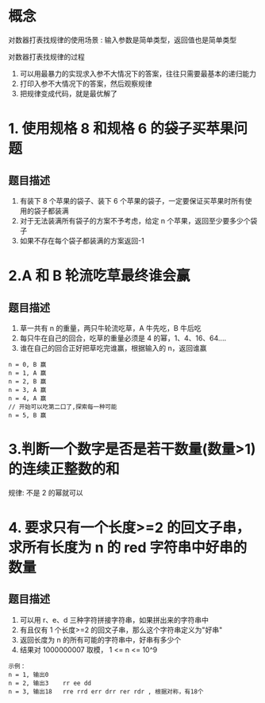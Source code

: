 # 概念

对数器打表找规律的使用场景 : 输入参数是简单类型，返回值也是简单类型

对数器打表找规律的过程

1. 可以用最暴力的实现求入参不大情况下的答案，往往只需要最基本的递归能力
2. 打印入参不大情况下的答案，然后观察规律
3. 把规律变成代码，就是最优解了

# 1. 使用规格 8 和规格 6 的袋子买苹果问题

## 题目描述

1. 有装下 8 个苹果的袋子、装下 6 个苹果的袋子，一定要保证买苹果时所有使用的袋子都装满
2. 对于无法装满所有袋子的方案不予考虑，给定 n 个苹果，返回至少要多少个袋子
3. 如果不存在每个袋子都装满的方案返回-1

# 2.A 和 B 轮流吃草最终谁会赢

## 题目描述

1. 草一共有 n 的重量，两只牛轮流吃草，A 牛先吃，B 牛后吃
2. 每只牛在自己的回合，吃草的重量必须是 4 的幂，1、4、16、64....
3. 谁在自己的回合正好把草吃完谁赢，根据输入的 n，返回谁赢

```
n = 0, B 赢
n = 1, A 赢
n = 2, B 赢
n = 3, A 赢
n = 4, A 赢
// 开始可以吃第二口了,探索每一种可能
n = 5, B 赢
```

# 3.判断一个数字是否是若干数量(数量>1)的连续正整数的和

规律: 不是 2 的幂就可以

# 4. 要求只有一个长度>=2 的回文子串，求所有长度为 n 的 red 字符串中好串的数量

## 题目描述

1. 可以用 r、e、d 三种字符拼接字符串，如果拼出来的字符串中
2. 有且仅有 1 个长度>=2 的回文子串，那么这个字符串定义为"好串"
3. 返回长度为 n 的所有可能的字符串中，好串有多少个
4. 结果对 1000000007 取模， 1 <= n <= 10^9

```
示例：
n = 1, 输出0
n = 2, 输出3    rr ee dd
n = 3, 输出18   rre rrd err drr rer rdr , 根据对称，有18个
```
